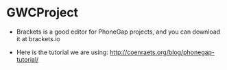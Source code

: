 # GWCProject

- Brackets is a good editor for PhoneGap projects, and you can download it at brackets.io

- Here is the tutorial we are using: http://coenraets.org/blog/phonegap-tutorial/

